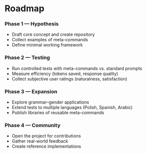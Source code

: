 # Roadmap

### Phase 1 — Hypothesis
- Draft core concept and create repository
- Collect examples of meta-commands
- Define minimal working framework

### Phase 2 — Testing
- Run controlled tests with meta-commands vs. standard prompts
- Measure efficiency (tokens saved, response quality)
- Collect subjective user ratings (naturalness, satisfaction)

### Phase 3 — Expansion
- Explore grammar–gender applications
- Extend tests to multiple languages (Polish, Spanish, Arabic)
- Publish libraries of reusable meta-commands

### Phase 4 — Community
- Open the project for contributions
- Gather real-world feedback
- Create reference implementations
